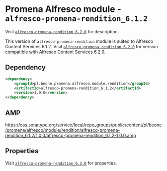 # Promena Alfresco module - `alfresco-promena-rendition_6.1.2`
Visit [`alfresco-promena-rendition_6.2.0`](./../alfresco-promena-rendition_6.2.0) for description.

This version of `alfresco-promena-rendition` module is suited to Alfresco Content Services 6.1.2. Visit [`alfresco-promena-rendition_6.2.0`](./../alfresco-promena-rendition_6.2.0) for version compatible with Alfresco Content Services 6.2.0.

## Dependency
```xml
<dependency>
    <groupId>pl.beone.promena.alfresco.module.rendition</groupId>
    <artifactId>alfresco-promena-rendition_6.1.2</artifactId>
    <version>1.0.0</version>
</dependency>
```

## AMP
https://oss.sonatype.org/service/local/repo_groups/public/content/pl/beone/promena/alfresco/module/rendition/alfresco-promena-rendition_6.1.2/1.0.0/alfresco-promena-rendition_6.1.2-1.0.0.amp

## Properties
Visit [`alfresco-promena-rendition_6.2.0`](./../alfresco-promena-rendition_6.2.0) for properties.